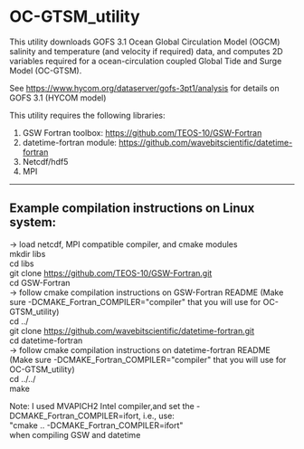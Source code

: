 # OC-GTSM_utility

This utility downloads GOFS 3.1 Ocean Global Circulation Model (OGCM) salinity and temperature (and velocity if required) data, and computes 2D variables required for a ocean-circulation coupled Global Tide and Surge Model (OC-GTSM).

See https://www.hycom.org/dataserver/gofs-3pt1/analysis for details on GOFS 3.1 (HYCOM model)

This utility requires the following libraries:
1) GSW Fortran toolbox: https://github.com/TEOS-10/GSW-Fortran
2) datetime-fortran module:  https://github.com/wavebitscientific/datetime-fortran
3) Netcdf/hdf5
4) MPI

--------------
Example compilation instructions on Linux system:
-
-> load netcdf, MPI compatible compiler, and cmake  modules</br>
mkdir libs</br>
cd libs</br>
git clone https://github.com/TEOS-10/GSW-Fortran.git</br>
cd GSW-Fortran</br>
-> follow cmake compilation instructions on GSW-Fortran README (Make sure -DCMAKE_Fortran_COMPILER="compiler" that you will use for OC-GTSM_utility)</br>
cd ../</br>
git clone https://github.com/wavebitscientific/datetime-fortran.git</br>
cd datetime-fortran</br>
-> follow cmake compilation instructions on datetime-fortran README (Make sure -DCMAKE_Fortran_COMPILER="compiler" that you will use for OC-GTSM_utility)</br>
cd ../../</br>
make</br>

Note: I used MVAPICH2 Intel compiler,and set the -DCMAKE_Fortran_COMPILER=ifort, i.e., use:</br>
"cmake .. -DCMAKE_Fortran_COMPILER=ifort"</br>
when compiling GSW and datetime</br>
